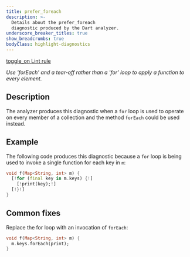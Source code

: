 ```yaml
---
title: prefer_foreach
description: >-
  Details about the prefer_foreach
  diagnostic produced by the Dart analyzer.
underscore_breaker_titles: true
show_breadcrumbs: true
bodyClass: highlight-diagnostics
---
```


<div class="tags">
  <a class="tag-label"
      href="/tools/linter-rules/prefer_foreach"
      title="Learn about the lint rule that enables this diagnostic."
      aria-label="Learn about the lint rule that enables this diagnostic."
      target="_blank">
    <span class="material-symbols" aria-hidden="true">toggle_on</span>
    <span>Lint rule</span>
  </a>
</div>

_Use 'forEach' and a tear-off rather than a 'for' loop to apply a function to every element._

## Description

The analyzer produces this diagnostic when a `for` loop is used to operate
on every member of a collection and the method `forEach` could be used
instead.

## Example

The following code produces this diagnostic because a `for` loop is being
used to invoke a single function for each key in `m`:

```dart
void f(Map<String, int> m) {
  [!for (final key in m.keys) {!]
    [!print(key);!]
  [!}!]
}
```

## Common fixes

Replace the for loop with an invocation of `forEach`:

```dart
void f(Map<String, int> m) {
  m.keys.forEach(print);
}
```
